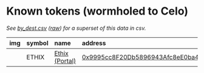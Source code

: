 
Known tokens (wormholed to Celo)
===================================
_See [by_dest.csv](by_dest.csv) ([raw](https://raw.githubusercontent.com/certusone/wormhole-token-list/main/content/by_dest.csv)) for a superset of this data in csv._

  
| img   | symbol   | name                                                     | address                                                                                                            |   decimals | origin   | sourceAddress                                                                                                         |   sourceDecimals | markets                            | symbol   |
|:------|:---------|:---------------------------------------------------------|:-------------------------------------------------------------------------------------------------------------------|-----------:|:---------|:----------------------------------------------------------------------------------------------------------------------|-----------------:|:-----------------------------------|:-----------------|
|       | ETHIX    | [Ethix (Portal)](http://coingecko.com/en/coins/ethichub) | [0x9995cc8F20Db5896943Afc8eE0ba463259c931ed](https://celoscan.io/token/0x9995cc8F20Db5896943Afc8eE0ba463259c931ed) |         18 | ethereum | [0xFd09911130e6930Bf87F2B0554c44F400bD80D3e](https://etherscan.io/address/0xFd09911130e6930Bf87F2B0554c44F400bD80D3e) |               18 | [symmetric](https://celo.symm.fi/) | ETHIX            |